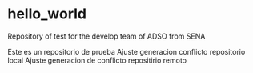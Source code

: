# hello_world
Repository of test for the develop team of ADSO from SENA

Este es un repositorio de prueba
Ajuste generacion conflicto repositorio local 
Ajuste generacion de conflicto repositirio remoto
